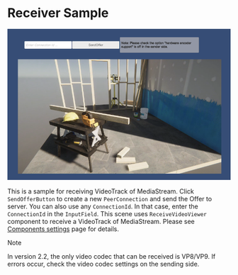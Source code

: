 # Receiver Sample

![ReceiveVideo Sample](images/renderstreaming_receivevideosample.png)

This is a sample for receiving VideoTrack of MediaStream. 
Click `SendOfferButton` to create a new `PeerConnection` and send the Offer to server.
You can also use any `ConnectionId`. In that case, enter the `ConnectionId` in the `InputField`.
This scene uses `ReceiveVideoViewer` component to receive a VideoTrack of MediaStream.
Please see [Components settings](components.md) page for details.

> [!NOTE]
> In version 2.2, the only video codec that can be received is VP8/VP9. If errors occur, check the video codec settings on the sending side.